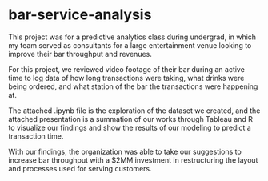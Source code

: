 # bar-service-analysis
This project was for a predictive analytics class during undergrad, in which my team served as consultants for a large entertainment venue looking to improve their bar throughput and revenues.

For this project, we reviewed video footage of their bar during an active time to log data of how long transactions were taking, what drinks were being ordered, and what station of the bar the transactions were happening at.

The attached .ipynb file is the exploration of the dataset we created, and the attached presentation is a summation of our works through Tableau and R to visualize our findings and show the results of our modeling to predict a transaction time.

With our findings, the organization was able to take our suggestions to increase bar throughput with a $2MM investment in restructuring the layout and processes used for serving customers.
